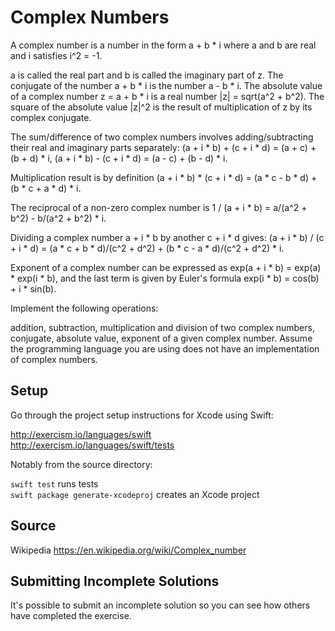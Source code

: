 # Complex Numbers

A complex number is a number in the form a + b * i where a and b are real and i satisfies i^2 = -1.

a is called the real part and b is called the imaginary part of z. The conjugate of the number a + b * i is the number a - b * i. The absolute value of a complex number z = a + b * i is a real number |z| = sqrt(a^2 + b^2). The square of the absolute value |z|^2 is the result of multiplication of z by its complex conjugate.

The sum/difference of two complex numbers involves adding/subtracting their real and imaginary parts separately: (a + i * b) + (c + i * d) = (a + c) + (b + d) * i, (a + i * b) - (c + i * d) = (a - c) + (b - d) * i.

Multiplication result is by definition (a + i * b) * (c + i * d) = (a * c - b * d) + (b * c + a * d) * i.

The reciprocal of a non-zero complex number is 1 / (a + i * b) = a/(a^2 + b^2) - b/(a^2 + b^2) * i.

Dividing a complex number a + i * b by another c + i * d gives: (a + i * b) / (c + i * d) = (a * c + b * d)/(c^2 + d^2) + (b * c - a * d)/(c^2 + d^2) * i.

Exponent of a complex number can be expressed as exp(a + i * b) = exp(a) * exp(i * b), and the last term is given by Euler's formula exp(i * b) = cos(b) + i * sin(b).

Implement the following operations:

addition, subtraction, multiplication and division of two complex numbers,
conjugate, absolute value, exponent of a given complex number.
Assume the programming language you are using does not have an implementation of complex numbers.

## Setup

Go through the project setup instructions for Xcode using Swift:

http://exercism.io/languages/swift  
http://exercism.io/languages/swift/tests

Notably from the source directory:

`swift test` runs tests  
`swift package generate-xcodeproj` creates an Xcode project

## Source

Wikipedia https://en.wikipedia.org/wiki/Complex_number

## Submitting Incomplete Solutions

It's possible to submit an incomplete solution so you can see how others have completed the exercise.
